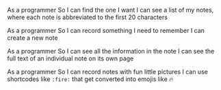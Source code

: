 
As a programmer
So I can find the one I want
I can see a list of my notes, where each note is abbreviated to the first 20 characters

As a programmer
So I can record something I need to remember
I can create a new note

As a programmer
So I can see all the information in the note
I can see the full text of an individual note on its own page

As a programmer
So I can record notes with fun little pictures
I can use shortcodes like `:fire:` that get converted into emojis like 🔥